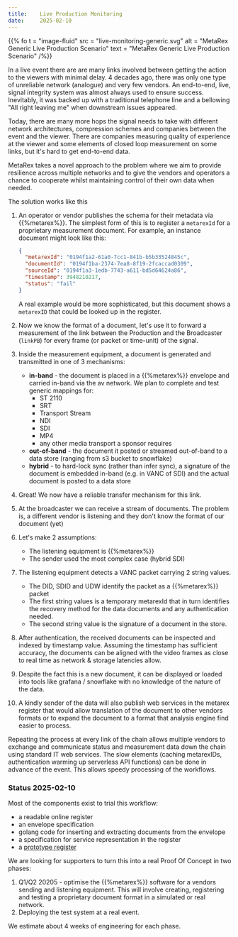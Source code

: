 ```yaml
---
title:    Live Production Monitoring
date:     2025-02-10
---
```


{{% fo
    t = "image-fluid"
    src = "live-monitoring-generic.svg"
    alt = "MetaRex Generic Live Production Scenario"
    text = "MetaRex Generic Live Production Scenario" /%}}

In a live event there are are many links involved between getting the action
to the viewers with minimal delay. 4 decades ago, there was only one type of
unreliable network (analogue) and very few vendors. An end-to-end, live, signal
integrity system was almost always used to ensure success. Inevitably, it was
backed up with a traditional telephone line and a bellowing "All right leaving
me" when downstream issues appeared.

Today, there are many more hops the signal needs to take with different network
architectures, compression schemes and companies between the event and the
viewer. There are companies measuring quality of experience at the viewer and
some elements of closed loop measurement on some links, but it's hard to
get end-to-end data.

MetaRex takes a novel approach to the problem where we aim to provide
resilience across multiple networks and to give the vendors and operators a
chance to cooperate whilst maintaining control of their own data when needed.

The solution works like this

1. An operator or vendor publishes the schema for their metadata via
   {{%metarex%}}. The simplest form of this is to register a `metarexId` for a
   proprietary measurement document. For example, an instance document might
   look like this:

   ```json
   {
     "metarexId": "0194f1a2-61a0-7cc1-841b-b5b33524845c",
     "documentId": "0194f1ba-2374-7ea8-8f19-2fcaccad0309",
     "sourceId": "0194f1a3-1edb-7743-a611-bd5d64624a86",
     "timestamp": 3948210217,
     "status": "fail"
   }
   ```

   A real example would be more sophisticated, but this document shows a
   `metarexID` that could be looked up in the register.
2. Now we know the format of a document, let's use it to forward a measurement
   of the link between the Production and the Broadcaster (`linkPB`) for every
   frame (or packet or time-unit) of the signal.
3. Inside the measurement equipment, a document is generated and transmitted in
   one of 3 mechanisms:
   * **in-band** - the document is placed in a {{%metarex%}} envelope and carried
      in-band via the av network. We plan to complete and test generic mappings
      for:
      * ST 2110
      * SRT
      * Transport Stream
      * NDI
      * SDI
      * MP4
      * any other media transport a sponsor requires
   * **out-of-band** - the document it posted or streamed out-of-band to a
       data store (ranging from s3 bucket to snowflake)
   * **hybrid** - to hard-lock sync (rather than infer sync), a signature of
       the document is embedded in-band (e.g. in VANC of SDI) and the actual
       document is posted to a data store
4. Great! We now have a reliable transfer mechanism for this link.
5. At the broadcaster we can receive a stream of documents. The problem is,
   a different vendor is listening and they don't know the format of our
   document (yet)
6. Let's make 2 assumptions:

   * The listening equipment is {{%metarex%}}
   * The sender used the most complex case (hybrid SDI)

7. The listening equipment detects a VANC packet carrying 2 string values.

   * The DID, SDID and UDW identify the packet as a {{%metarex%}} packet
   * The first string values is a temporary metarexId that in turn identifies
     the recovery method for the data documents and any authentication needed.
   * The second string value is the signature of a document in the store.

8. After authentication, the received documents can be inspected and indexed
   by timestamp value. Assuming the timestamp has sufficient accuracy, the
   documents can be aligned with the video frames as close to real time as
   network & storage latencies allow.

9. Despite the fact this is a new document, it can be displayed or loaded into
   tools like grafana / snowflake with no knowledge of the nature of the data.

10. A kindly sender of the data will also publish web services in the metarex
   register that would allow translation of the document to other vendors
   formats or to expand the document to a format that analysis engine find
   easier to process.

Repeating the process at every link of the chain allows multiple vendors to
exchange and communicate status and measurement data down the chain using
standard IT web services. The slow elements (caching metarexIDs,  authentication
warming up serverless API functions) can be done in advance of the event. This
allows speedy processing of the workflows.

### Status 2025-02-10

Most of the components exist to trial this workflow:

* a readable online register
* an envelope specification
* golang code for inserting and extracting documents from the envelope
* a specification for service representation in the register
* a [prototype register](https://metarex.media/reg)

We are looking for supporters to turn this into a real Proof Of Concept in
two phases:

1. Q1/Q2 20205 - optimise the {{%metarex%}} software for a vendors sending and
   listening equipment. This will involve creating, registering and testing
   a proprietary document format in a simulated or real network.
2. Deploying the test system at a real event.

We estimate about 4 weeks of engineering for each phase.
